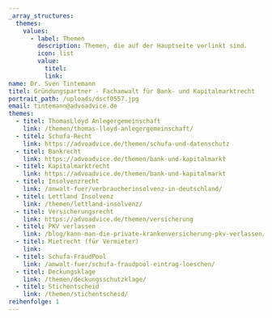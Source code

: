 ```yaml
---
_array_structures:
  themes:
    values:
      - label: Themen
        description: Themen, die auf der Hauptseite verlinkt sind.
        icon: list
        value:
          titel:
          link:
name: Dr. Sven Tintemann
titel: Gründungspartner - Fachanwalt für Bank- und Kapitalmarktrecht
portrait_path: /uploads/dscf0557.jpg
email: tintemann@advoadvice.de
themes:
  - titel: ThomasLloyd Anlegergemeinschaft
    link: /themen/thomas-lloyd-anlegergemeinschaft/
  - titel: Schufa-Recht
    link: https://advoadvice.de/themen/schufa-und-datenschutz
  - titel: Bankrecht
    link: https://advoadvice.de/themen/bank-und-kapitalmarkt
  - titel: Kapitalmarktrecht
    link: https://advoadvice.de/themen/bank-und-kapitalmarkt
  - titel: Insolvenzrecht
    link: /anwalt-fuer/verbraucherinsolvenz-in-deutschland/
  - titel: Lettland Insolvenz
    link: /themen/lettland-insolvenz/
  - titel: Versicherungsrecht
    link: https://advoadvice.de/themen/versicherung
  - titel: PKV verlassen
    link: /blog/kann-man-die-private-krankenversicherung-pkv-verlassen/
  - titel: Mietrecht (für Vermieter)
    link:
  - titel: Schufa-FraudPool
    link: /anwalt-fuer/schufa-fraudpool-eintrag-loeschen/
  - titel: Deckungsklage
    link: /themen/deckungsschutzklage/
  - titel: Stichentscheid
    link: /themen/stichentscheid/
reihenfolge: 1
---
```

